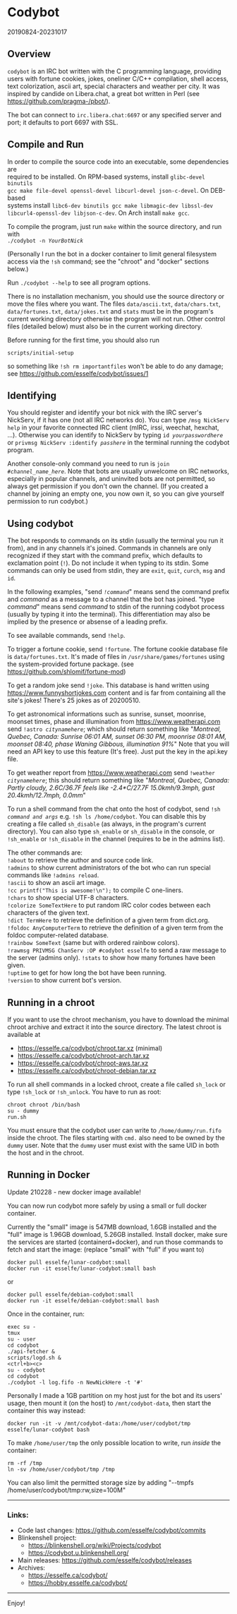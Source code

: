 # Codybot

20190824-20231017

## Overview

`codybot` is an IRC bot written with the C programming language, providing users
with fortune cookies, jokes, oneliner C/C++ compilation, shell access, text colorization,
ascii art, special characters and weather per city. It was inspired by candide on
Libera.chat, a great bot written in Perl (see https://github.com/pragma-/pbot/).

The bot can connect to `irc.libera.chat:6697` or any specified server and port;
it defaults to port 6697 with SSL.

## Compile and Run

In order to compile the source code into an executable, some dependencies are  
required to be installed. On RPM-based systems, install `glibc-devel binutils`  
`gcc make file-devel openssl-devel libcurl-devel json-c-devel`. On DEB-based  
systems install `libc6-dev binutils gcc make libmagic-dev libssl-dev`  
`libcurl4-openssl-dev libjson-c-dev`. On Arch install `make gcc`.  

To compile the program, just run `make` within the source directory, and run with  
`./codybot -n `_`YourBotNick`_

(Personally I run the bot in a docker container to limit general filesystem access
via the `!sh` command; see the "chroot" and "docker" sections below.)

Run `./codybot --help` to see all program options.

There is no installation mechanism, you should use the source directory or move
the files where you want. The files `data/ascii.txt`, `data/chars.txt`, `data/fortunes.txt`,
`data/jokes.txt` and `stats` must be in the program's current working directory
otherwise the program will not run. Other control files (detailed below) must
also be in the current working directory.

Before running for the first time, you should also run  

    scripts/initial-setup

so something like `!sh rm importantfiles` won't be able to do any damage;
see https://github.com/esselfe/codybot/issues/1

## Identifying

You should register and identify your bot nick with the IRC server's NickServ,
if it has one (not all IRC networks do). You can type `/msg NickServ help` in
your favorite connected IRC client (mIRC, irssi, weechat, hexchat, ...).
Otherwise you can identify to NickServ by typing `id `_`yourpasswordhere`_ or
`privmsg NickServ :identify `_`passhere`_ in the terminal running the codybot program.

Another console-only command you need to run is `join `_`#channel_name_here`_.
Note that bots are usually unwelcome on IRC networks, especially in popular channels,
and uninvited bots are not permitted, so always get permission if you don't own
the channel. (If you created a channel by joining an empty one, you now own it,
so you can give yourself permission to run codybot.)

## Using codybot

The bot responds to commands on its stdin (usually the terminal you run it from),
and in any channels it's joined. Commands in channels are only recognized if they
start with the command prefix, which defaults to exclamation point (`!`).
Do not include it when typing to its stdin. Some commands can only be used from stdin,
they are `exit`, `quit`, `curch`, `msg` and `id`.

In the following examples, "send _`!command`_" means send the command prefix and
_command_ as a message to a channel that the bot has joined. "type _command_" means
send _command_ to stdin of the running codybot process (usually by typing it into the terminal).
This differentiation may also be implied by the presence or absense of a leading prefix.

To see available commands, send `!help`.

To trigger a fortune cookie, send `!fortune`. The fortune cookie database file is `data/fortunes.txt`.
It's made of files in `/usr/share/games/fortunes` using the system-provided fortune package.
(see https://github.com/shlomif/fortune-mod)

To get a random joke send `!joke`. This database is hand written using https://www.funnyshortjokes.com
content and is far from containing all the site's jokes! There's 25 jokes as of 20200510.

To get astronomical informations such as sunrise, sunset, moonrise, moonset times, phase 
and illumination from https://www.weatherapi.com send `!astro `_`citynamehere`_;
which should return something like 
"_Montreal, Quebec, Canada: Sunrise 06:01 AM, sunset 06:30 PM, moonrise 08:01 AM, moonset 08:40, phase Waning Gibbous, illumination 91%_"
Note that you will need an API key to use this feature (It's free).
Just put the key in the api.key file.

To get weather report from https://www.weatherapi.com send `!weather `_`citynamehere`_;
this should return something like 
"_Montreal, Quebec, Canada: Partly cloudy, 2.6*C/36.7*F feels like -2.4*C/27.7F 15.0kmh/9.3mph, gust 20.4kmh/12.7mph, 0.0mm_"

To run a shell command from the chat onto the host of codybot, send `!sh `_`command and args`_
e.g. `!sh ls /home/codybot`. You can disable this by creating a file called `sh_disable`
(as always, in the program's current directory). You can also type `sh_enable` or `sh_disable`
in the console, or `!sh_enable` or `!sh_disable` in the channel (requires to be in the admins list).  

The other commands are:  
`!about` to retrieve the author and source code link.  
`!admins` to show current administrators of the bot who can run special commands like `!admins reload`.  
`!ascii` to show an ascii art image.  
`!cc printf("This is awesome!\n");` to compile C one-liners.  
`!chars` to show special UTF-8 characters.  
`!colorize SomeTextHere` to put random IRC color codes between each characters of the given text.  
`!dict TermHere` to retrieve the definition of a given term from dict.org.  
`!foldoc AnyComputerTerm` to retrieve the definition of a given term from the foldoc computer-related database.  
`!rainbow SomeText` (same but with ordered rainbow colors).  
`!rawmsg PRIVMSG ChanServ :OP #codybot esselfe` to send a raw message to the server (admins only).
`!stats` to show how many fortunes have been given.  
`!uptime` to get for how long the bot have been running.  
`!version` to show current bot's version.  

## Running in a chroot

If you want to use the chroot mechanism, you have to download the minimal chroot archive
and extract it into the source directory. The latest chroot is available at  

* https://esselfe.ca/codybot/chroot.tar.xz (minimal)  
* https://esselfe.ca/codybot/chroot-arch.tar.xz  
* https://esselfe.ca/codybot/chroot-aws.tar.xz  
* https://esselfe.ca/codybot/chroot-debian.tar.xz  

To run all shell commands in a locked chroot, create a file called `sh_lock` or
type `!sh_lock` or `!sh_unlock`. You have to run as root:  

    chroot chroot /bin/bash  
    su - dummy  
    run.sh  

You must ensure that the codybot user can write to
`/home/dummy/run.fifo` inside the chroot. The files starting with
`cmd.` also need to be owned by the `dummy` user.
Note that the `dummy` user must exist with the same UID in both the host
and in the chroot.

## Running in Docker

Update 210228 - new docker image available!

You can now run codybot more safely by using a small or full docker container.

Currently the "small" image is 547MB download, 1.6GB installed and
the "full" image is 1.96GB download, 5.26GB installed.
Install docker, make sure the services are started (containerd+docker),
and run those commands to fetch and start the image:
(replace "small" with "full" if you want to)

    docker pull esselfe/lunar-codybot:small
    docker run -it esselfe/lunar-codybot:small bash

or

    docker pull esselfe/debian-codybot:small
    docker run -it esselfe/debian-codybot:small bash

Once in the container, run:

	exec su -
	tmux
	su - user
	cd codybot
	./api-fetcher &
	scripts/logd.sh &
	<ctrl+b><c>
	su - codybot
	cd codybot
    ./codybot -l log.fifo -n NewNickHere -t '#'

Personally I made a 1GB partition on my host just for the bot and
its users' usage, then mount it (on the host) to `/mnt/codybot-data`,
then start the container this way instead:

    docker run -it -v /mnt/codybot-data:/home/user/codybot/tmp esselfe/lunar-codybot bash

To make `/home/user/tmp` the only possible location to write, run _inside_ the container:

    rm -rf /tmp
    ln -sv /home/user/codybot/tmp /tmp

You can also limit the permitted storage size by adding "--tmpfs /home/user/codybot/tmp:rw,size=100M"  

----

### Links:  
- Code last changes: https://github.com/esselfe/codybot/commits
- Blinkenshell project:  
  - https://blinkenshell.org/wiki/Projects/codybot  
  - https://codybot.u.blinkenshell.org/  
- Main releases: https://github.com/esselfe/codybot/releases  
- Archives:
  - https://esselfe.ca/codybot/  
  - https://hobby.esselfe.ca/codybot/  

----

Enjoy!
